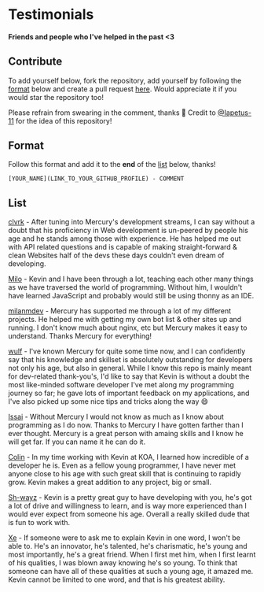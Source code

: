# Testimonials
#### Friends and people who I've helped in the past &lt;3

## Contribute
To add yourself below, fork the repository, add yourself by following the [format](#format) below and create a pull request [here](https://github.com/TrustedMercury/Testimonials/compare). Would appreciate it if you would star the repository too!

Please refrain from swearing in the comment, thanks 💖 Credit to [@Iapetus-11](https://github.com/iapetus-11) for the idea of this repository!

## Format
Follow this format and add it to the **end** of the [list](#list) below, thanks!
```
[YOUR_NAME](LINK_TO_YOUR_GITHUB_PROFILE) - COMMENT
```

## List

[clvrk](https://github.com/clvrk) - After tuning into Mercury's development streams, I can say without a doubt that his proficiency in Web development is un-peered by people his age and he stands among those with experience. He has helped me out with API related questions and is capable of making straight-forward & clean Websites half of the devs these days couldn't even dream of developing.

[Milo](https://github.com/Iapetus-11/) - Kevin and I have been through a lot, teaching each other many things as we have traversed the world of programming. Without him, I wouldn't have learned JavaScript and probably would still be using thonny as an IDE.

[milanmdev](https://github.com/milanmdev) - Mercury has supported me through a lot of my different projects. He helped me with getting my own bot list & other sites up and running. I don't know much about nginx, etc but Mercury makes it easy to understand. Thanks Mercury for everything!

[wulf](https://github.com/itsmewulf) - I've known Mercury for quite some time now, and I can confidently say that his knowledge and skillset is absolutely outstanding for developers not only his age, but also in general. While I know this repo is mainly meant for dev-related thank-you's, I'd like to say that Kevin is without a doubt the most like-minded software developer I've met along my programming journey so far; he gave lots of important feedback on my applications, and I've also picked up some nice tips and tricks along the way :smile:

[Issai](https://github.com/TheLimifiedLime) - Without Mercury I would not know as much as I know about programming as I do now. Thanks to Mercury I have gotten farther than I ever thought. Mercury is a great person with amaing skills and I know he will get far. If you can name it he can do it.

[Colin](https://github.com/KO4JZT) - In my time working with Kevin at KOA, I learned how incredible of a developer he is. Even as a fellow young programmer, I have never met anyone close to his age with such great skill that is continuing to rapidly grow. Kevin makes a great addition to any project, big or small.

[Sh-](https://www.youtube.com/watch?v=dQw4w9WgXcQ)[wayz](https://github.com/sh-wayz) - Kevin is a pretty great guy to have developing with you, he's got a lot of drive and willingness to learn, and is way more experienced than I would ever expect from someone his age. Overall a really skilled dude that is fun to work with.

[Xe](https://github.com/Xe35) - If someone were to ask me to explain Kevin in one word, I won't be able to. He's an innovator, he's talented, he's charismatic, he's young and most importantly, he's a great friend. When I first met him, when I first learnt of his qualities, I was blown away knowing he's so young. To think that someone can have all of these qualities at such a young age, it amazed me. Kevin cannot be limited to one word, and that is his greatest ability.
